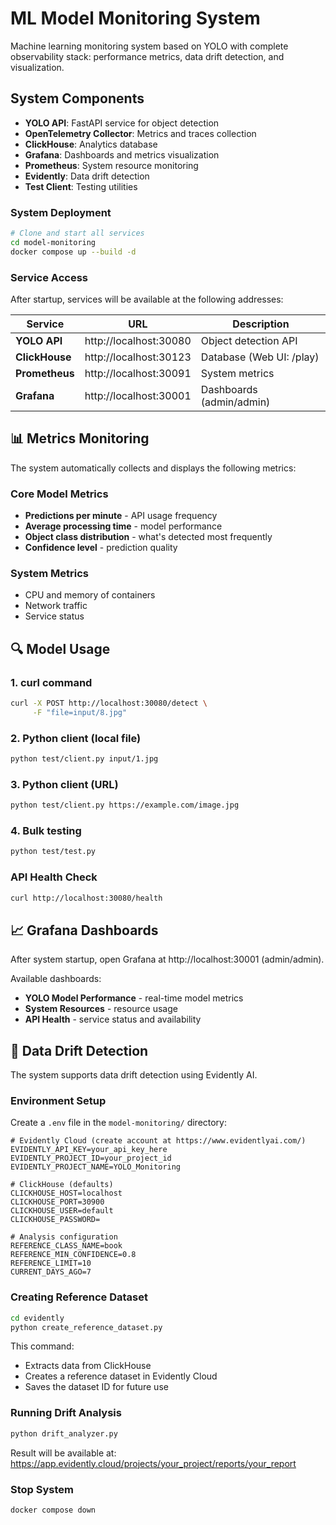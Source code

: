 # ML Model Monitoring System

Machine learning monitoring system based on YOLO with complete observability stack: performance metrics, data drift detection, and visualization.

## System Components

- **YOLO API**: FastAPI service for object detection
- **OpenTelemetry Collector**: Metrics and traces collection
- **ClickHouse**: Analytics database
- **Grafana**: Dashboards and metrics visualization
- **Prometheus**: System resource monitoring
- **Evidently**: Data drift detection
- **Test Client**: Testing utilities

### System Deployment

```bash
# Clone and start all services
cd model-monitoring
docker compose up --build -d
```

### Service Access

After startup, services will be available at the following addresses:

| Service | URL | Description |
|---------|-----|-------------|
| **YOLO API** | http://localhost:30080 | Object detection API |
| **ClickHouse** | http://localhost:30123 | Database (Web UI: /play) |
| **Prometheus** | http://localhost:30091 | System metrics |
| **Grafana** | http://localhost:30001 | Dashboards (admin/admin) |

## 📊 Metrics Monitoring

The system automatically collects and displays the following metrics:

### Core Model Metrics

- **Predictions per minute** - API usage frequency
- **Average processing time** - model performance
- **Object class distribution** - what's detected most frequently
- **Confidence level** - prediction quality

### System Metrics

- CPU and memory of containers
- Network traffic
- Service status

## 🔍 Model Usage

### 1. curl command

```bash
curl -X POST http://localhost:30080/detect \
     -F "file=input/8.jpg"
```

### 2. Python client (local file)

```bash
python test/client.py input/1.jpg
```

### 3. Python client (URL)

```bash
python test/client.py https://example.com/image.jpg
```

### 4. Bulk testing

```bash
python test/test.py
```

### API Health Check

```bash
curl http://localhost:30080/health
```

## 📈 Grafana Dashboards

After system startup, open Grafana at http://localhost:30001 (admin/admin).

Available dashboards:

- **YOLO Model Performance** - real-time model metrics
- **System Resources** - resource usage
- **API Health** - service status and availability

## 🚨 Data Drift Detection

The system supports data drift detection using Evidently AI.

### Environment Setup

Create a `.env` file in the `model-monitoring/` directory:

```env
# Evidently Cloud (create account at https://www.evidentlyai.com/)
EVIDENTLY_API_KEY=your_api_key_here
EVIDENTLY_PROJECT_ID=your_project_id
EVIDENTLY_PROJECT_NAME=YOLO_Monitoring

# ClickHouse (defaults)
CLICKHOUSE_HOST=localhost
CLICKHOUSE_PORT=30900
CLICKHOUSE_USER=default
CLICKHOUSE_PASSWORD=

# Analysis configuration
REFERENCE_CLASS_NAME=book
REFERENCE_MIN_CONFIDENCE=0.8
REFERENCE_LIMIT=10
CURRENT_DAYS_AGO=7
```

### Creating Reference Dataset

```bash
cd evidently
python create_reference_dataset.py
```

This command:

- Extracts data from ClickHouse
- Creates a reference dataset in Evidently Cloud
- Saves the dataset ID for future use

### Running Drift Analysis

```bash
python drift_analyzer.py
```

Result will be available at: https://app.evidently.cloud/projects/your_project/reports/your_report

### Stop System

```bash
docker compose down
```
